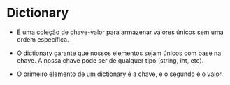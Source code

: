 # Dictionary
* É uma coleção de chave-valor para armazenar valores únicos sem uma ordem específica.

* O dictionary garante que nossos elementos sejam únicos com base na chave. A nossa chave pode ser de qualquer tipo (string, int, etc).

* O primeiro elemento de um dictionary é a chave, e o segundo é o valor.
